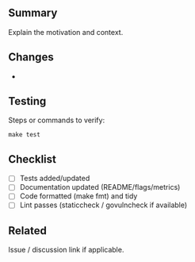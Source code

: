 ## Summary

Explain the motivation and context.

## Changes
- 

## Testing
Steps or commands to verify:
```
make test
```

## Checklist
- [ ] Tests added/updated
- [ ] Documentation updated (README/flags/metrics)
- [ ] Code formatted (make fmt) and tidy
- [ ] Lint passes (staticcheck / govulncheck if available)

## Related
Issue / discussion link if applicable.
